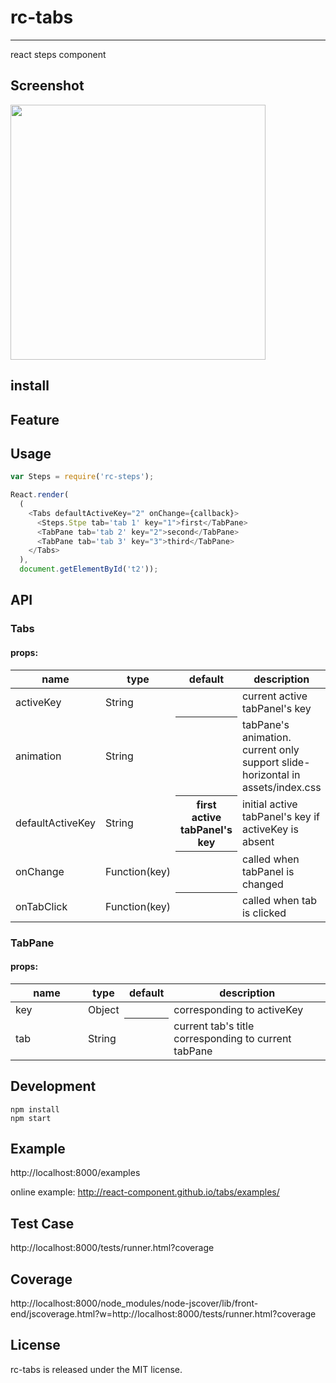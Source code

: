 # rc-tabs
---

react steps component



## Screenshot

<img src='http://gtms03.alicdn.com/tps/i3/TB1TIJ3HXXXXXcYaXXXR6PQLFXX-816-612.png' width='408'>

## install

## Feature

## Usage

```js
var Steps = require('rc-steps');

React.render(
  (
    <Tabs defaultActiveKey="2" onChange={callback}>
      <Steps.Stpe tab='tab 1' key="1">first</TabPane>
      <TabPane tab='tab 2' key="2">second</TabPane>
      <TabPane tab='tab 3' key="3">third</TabPane>
    </Tabs>
  ),
  document.getElementById('t2'));
```

## API 

### Tabs

#### props:

<table class="table table-bordered table-striped">
    <thead>
    <tr>
        <th style="width: 100px;">name</th>
        <th style="width: 50px;">type</th>
        <th>default</th>
        <th>description</th>
    </tr>
    </thead>
    <tbody>
      <tr>
          <td>activeKey</td>
          <td>String</td>
          <th></th>
          <td>current active tabPanel's key</td>
      </tr>
      <tr>
          <td>animation</td>
          <td>String</td>
          <th></th>
          <td>tabPane's animation. current only support slide-horizontal in assets/index.css</td>
      </tr>
      <tr>
          <td>defaultActiveKey</td>
          <td>String</td>
          <th>first active tabPanel's key</th>
          <td>initial active tabPanel's key if activeKey is absent</td>
      </tr>
      <tr>
          <td>onChange</td>
          <td>Function(key)</td>
          <th></th>
          <td>called when tabPanel is changed</td>
      </tr>
      <tr>
          <td>onTabClick</td>
          <td>Function(key)</td>
          <th></th>
          <td>called when tab is clicked</td>
      </tr>
    </tbody>
</table>

### TabPane

#### props:

<table class="table table-bordered table-striped">
    <thead>
      <tr>
          <th style="width: 100px;">name</th>
          <th style="width: 50px;">type</th>
          <th>default</th>
          <th>description</th>
      </tr>
    </thead>
    <tbody>
      <tr>
          <td>key</td>
          <td>Object</td>
          <th></th>
          <td>corresponding to activeKey</td>
      </tr>
      <tr>
          <td>tab</td>
          <td>String</td>
          <th></th>
          <td>current tab's title corresponding to current tabPane</td>
      </tr>
    </tbody>
</table>


## Development

```
npm install
npm start
```

## Example

http://localhost:8000/examples

online example: http://react-component.github.io/tabs/examples/

## Test Case

http://localhost:8000/tests/runner.html?coverage

## Coverage

http://localhost:8000/node_modules/node-jscover/lib/front-end/jscoverage.html?w=http://localhost:8000/tests/runner.html?coverage

## License

rc-tabs is released under the MIT license.